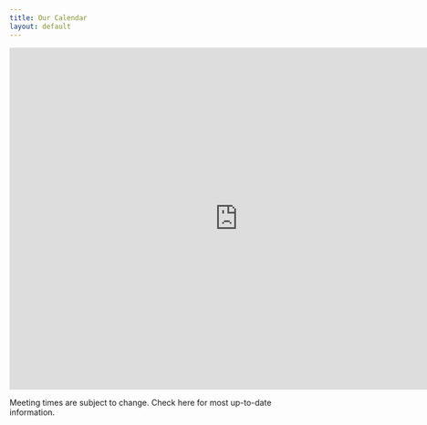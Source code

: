 ```yaml
---
title: Our Calendar
layout: default
---
```


<iframe src="https://www.google.com/calendar/embed?height=600&amp;wkst=1&amp;bgcolor=%23FFFFFF&amp;src=db5frp9h996t8ja7hsehfqh1ds%40group.calendar.google.com&amp;color=%23711616&amp;ctz=America%2FEdmonton" style=" border-width:0 " width="800" height="600" frameborder="0" scrolling="no"></iframe>

Meeting times are subject to change. Check here for most up-to-date information.
